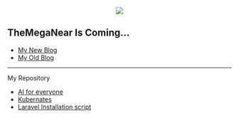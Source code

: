 <p align="center">
  <img src="https://media.tenor.com/images/4402a81a2f7acf4a73c41c57809b52b2/tenor.gif"/>
</p>

## TheMegaNear Is Coming...
* [My New Blog](https://medium.com/@chaloemphonthipkasorn)
* [My Old Blog](http://themeganear.blogspot.com)

---

My Repository

- [AI for everyone](https://github.com/fluke34261/machine-learning-lecture/tree/master/ai-for-every-one)
- [Kubernates](https://github.com/fluke34261/kubernetes)
- [Laravel Installation script](https://github.com/fluke34261/laravel-install-step)
